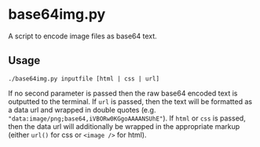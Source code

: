 base64img.py
============

A script to encode image files as base64 text. 

Usage
--
 
    ./base64img.py inputfile [html | css | url]

If no second parameter is passed then the raw base64 encoded text is outputted to the terminal. If `url` is passed, then the text will be formatted as a data url and wrapped in double quotes (e.g. `"data:image/png;base64,iVBORw0KGgoAAAANSUhE"`). If `html` or `css` is passed, then the data url will additionally be wrapped in the appropriate markup (either `url()` for css or `<image />` for html). 
